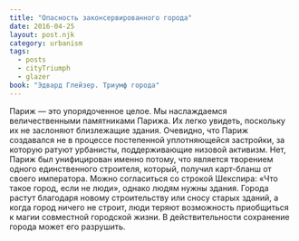 ```yaml
---
title: "Опасность законсервированного города"
date: 2016-04-25
layout: post.njk
category: urbanism
tags:
  - posts
  - cityTriumph
  - glazer
book: "Эдвард Глейзер. Триумф города"
---
```


Париж — это упорядоченное целое. Мы наслаждаемся величественными памятниками Парижа. Их легко увидеть, поскольку их не заслоняют близлежащие здания. Очевидно, что Париж создавался не в процессе постепенной уплотняющейся застройки, за которую ратуют урбанисты, поддерживающие низовой активизм. Нет, Париж был унифицирован именно потому, что является творением одного единственного строителя, который, получил карт-бланш от своего императора. Можно согласиться со строкой Шекспира: «Что такое город, если не люди», однако людям нужны здания. Города растут благодаря новому строительству или сносу старых зданий, а когда город ничего не строит, люди теряют возможность приобщиться к магии совместной городской жизни. В действительности сохранение города может его разрушить.
